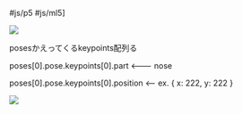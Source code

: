 #js/p5 #js/ml5]


![](image-kndvqfos.png)


posesかえってくるkeypoints配列る

poses[0].pose.keypoints[0].part <--- nose

poses[0].pose.keypoints[0].position <-- ex. { x: 222, y: 222 }




![](image-kndvs24i.png)